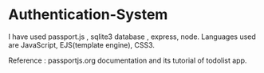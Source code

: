 # Authentication-System

I have used passport.js , sqlite3 database , express, node.
Languages used are JavaScript, EJS(template engine), CSS3.

Reference : passportjs.org documentation and its tutorial of todolist app.
